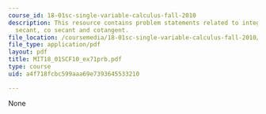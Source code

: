 ```yaml
---
course_id: 18-01sc-single-variable-calculus-fall-2010
description: This resource contains problem statements related to integrals involving
  secant, co secant and cotangent.
file_location: /coursemedia/18-01sc-single-variable-calculus-fall-2010/a4f718fcbc599aaa69e7393645533210_MIT18_01SCF10_ex71prb.pdf
file_type: application/pdf
layout: pdf
title: MIT18_01SCF10_ex71prb.pdf
type: course
uid: a4f718fcbc599aaa69e7393645533210

---
```

None